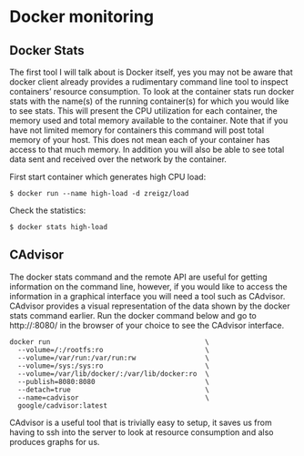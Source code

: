 # Docker monitoring

## Docker Stats

The first tool I will talk about is Docker itself, yes you may not be aware that docker client already provides a rudimentary command line tool to inspect containers’ resource consumption. To look at the container stats run docker stats with the name(s) of the running container(s) for which you would like to see stats. This will present the CPU utilization for each container, the memory used and total memory available to the container. Note that if you have not limited memory for containers this command will post total memory of your host. This does not mean each of your container has access to that much memory. In addition you will also be able to see total data sent and received over the network by the container.

First start container which generates high CPU load:

```
$ docker run --name high-load -d zreigz/load

```

Check the statistics:

```
$ docker stats high-load

```
## CAdvisor

The docker stats command and the remote API are useful for getting information on the command line, however, if you would like to access the information in a graphical interface you will need a tool such as CAdvisor. CAdvisor provides a visual representation of the data shown by the docker stats command earlier.  Run the docker command below and go to http://<your-hostname>:8080/ in the browser of your choice to see the CAdvisor interface. 

```
docker run                                      \
  --volume=/:/rootfs:ro                         \
  --volume=/var/run:/var/run:rw                 \
  --volume=/sys:/sys:ro                         \
  --volume=/var/lib/docker/:/var/lib/docker:ro  \
  --publish=8080:8080                           \
  --detach=true                                 \
  --name=cadvisor                               \
  google/cadvisor:latest
```

CAdvisor is a useful tool that is trivially easy to setup, it saves us from having to ssh into the server to look at resource consumption and also produces graphs for us.


